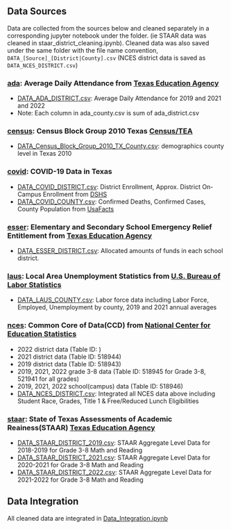 
## Data Sources

Data are collected from the sources below and cleaned separately in a corresponding jupyter notebook under the folder. (ie STAAR data was cleaned in staar_district_cleaning.ipynb). Cleaned data was also saved under the same folder with the file name convention, `DATA_[Source]_[District|County].csv` (NCES district data is saved as `DATA_NCES_DISTRICT.csv`)

### [ada](ada): Average Daily Attendance from [Texas Education Agency](https://tea.texas.gov/finance-and-grants/state-funding/state-funding-reports-and-data/average-daily-attendance-and-wealth-per-average-daily-attendance)
- [DATA_ADA_DISTRICT.csv](ada/DATA_ADA_DISTRICT.csv): Average Daily Attendance for 2019 and 2021 and 2022
- Note: Each column in ada_county.csv is sum of ada_district.csv

### [census](census): Census Block Group 2010 Texas [Census/TEA](https://schoolsdata2-93b5c-tea-texas.opendata.arcgis.com/datasets/census-block-group-2010-tx)
- [DATA_Census_Block_Group_2010_TX_County.csv](census/DATA_Census_Block_Group_2010_TX_County.csv): demographics county level in Texas 2010

### [covid](covid): COVID-19 Data in Texas
- [DATA_COVID_DISTRICT.csv](covid/DATA_COVID_DISTRICT.csv): District Enrollment, Approx. District On-Campus Enrollment from [DSHS](https://dshs.texas.gov/coronavirus/schools/texas-education-agency/)
- [DATA_COVID_COUNTY.csv](covid/DATA_COVID_COUNTY.csv): Confirmed Deaths, Confirmed Cases, County Population from [UsaFacts](https://usafacts.org/visualizations/coronavirus-covid-19-spread-map/state/texas)

### [esser](esser): Elementary and Secondary School Emergency Relief Entitlement from [Texas Education Agency](https://tea.texas.gov/finance-and-grants/grants/grants-administration/applying-for-a-grant/entitlements)
- [DATA_ESSER_DISTRICT.csv](ada/DATA_ESSER_DISTRICT.csv): Allocated amounts of funds in each school district.

### [laus](laus): Local Area Unemployment Statistics from [U.S. Bureau of Labor Statistics](https://www.bls.gov/lau/#cntyaa)
- [DATA_LAUS_COUNTY.csv](laus/DATA_LAUS_COUNTY.csv): Labor force data including Labor Force, Employed, Unemployment by county, 2019 and 2021 annual averages

### [nces](nces): Common Core of Data(CCD) from [National Center for Education Statistics](https://nces.ed.gov/ccd/elsi/tableGenerator.aspx)
- 2022 district data (Table ID:       )
- 2021 district data (Table ID: 518944)
- 2019 district data (Table ID: 518943)
- 2019, 2021, 2022 grade 3-8 data (Table ID: 518945 for Grade 3-8, 521941 for all grades)
- 2019, 2021, 2022 school(campus) data (Table ID: 518946)
- [DATA_NCES_DISTRICT.csv](nces/DATA_NCES_DISTRICT.csv): Integrated all NCES data above including Student Race, Grades, Title 1 & Free/Reduced Lunch Eligibilities

### [staar](staar): State of Texas Assessments of Academic Reainess(STAAR) [Texas Education Agency](https://tea.texas.gov/student-assessment/testing/staar/staar-aggregate-data)
- [DATA_STAAR_DISTRICT_2019.csv](staar/DATA_STAAR_DISTRICT_2019.csv): STAAR Aggregate Level Data for 2018-2019 for Grade 3-8 Math and Reading
- [DATA_STAAR_DISTRICT_2021.csv](staar/DATA_STAAR_DISTRICT_2021.csv): STAAR Aggregate Level Data for 2020-2021 for Grade 3-8 Math and Reading
- [DATA_STAAR_DISTRICT_2022.csv](staar/DATA_STAAR_DISTRICT_2022.csv): STAAR Aggregate Level Data for 2021-2022 for Grade 3-8 Math and Reading

## Data Integration
All cleaned data are integrated in [Data_Integration.ipynb](../src/processing/Data_Integration.ipynb)
